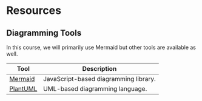 # Resources

## Diagramming Tools
In this course, we will primarily use Mermaid but other tools are available as well.

| Tool                               | Description                           |
|------------------------------------|---------------------------------------|
| [Mermaid](https://mermaid.js.org/) | JavaScript-based diagramming library. |
| [PlantUML](https://plantuml.com/)  | UML-based diagramming language.       |
